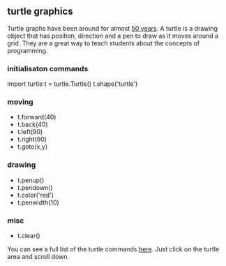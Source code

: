 ## turtle graphics
Turtle graphs have been around for almost [50 years](https://en.wikipedia.org/wiki/Turtle_graphics).  A turtle is a drawing object that has position, direction and a pen to draw as it moves around a grid.  They are a great way to teach students about the concepts of programming.

### initialisaton commands
import turtle
t = turtle.Turtle()
t.shape('turtle')

### moving
- t.forward(40)
- t.back(40)
- t.left(90)
- t.right(90)
- t.goto(x,y)

### drawing
- t.penup()
- t.pendown()
- t.color('red')
- t.penwidth(10)

### misc
- t.clear()

You can see a full list of the turtle commands [here](https://trinket.io/docs/python).  Just click on the turtle area and scroll down.